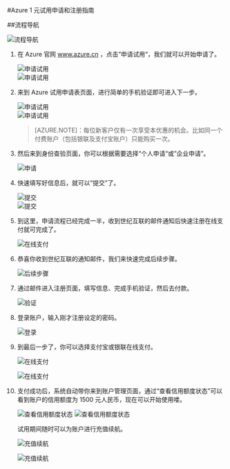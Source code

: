 <properties
	pageTitle="Azure 1元试用申请和注册指南"
    description=""
    services=""
    documentationCenter=""
    authors=""
    manager=""
    editor=""
    tags=""/>

<tags ms.service="" ms.date="" wacn.date="07/14/2016" wacn.lang="cn"/>



#Azure 1 元试用申请和注册指南

##流程导航

![流程导航](./media/azure-1rmb-trial-application-and-signup/process-guide.png)

1. 在 Azure 官网 www.azure.cn ，点击”申请试用“，我们就可以开始申请了。
 
	![申请试用](./media/azure-1rmb-trial-application-and-signup/01.jpg)  
	![申请试用](./media/azure-1rmb-trial-application-and-signup/02.jpg)

2. 来到 Azure 试用申请表页面，进行简单的手机验证即可进入下一步。

	![申请试用](./media/azure-1rmb-trial-application-and-signup/03.jpg)  
	![申请试用](./media/azure-1rmb-trial-application-and-signup/04.jpg)
 
	>[AZURE.NOTE]：每位新客户仅有一次享受本优惠的机会。比如同一个付费账户（包括银联及支付宝账户）只能购买一次。

3. 然后来到身份查验页面，你可以根据需要选择“个人申请“或”企业申请”。

	![申请](./media/azure-1rmb-trial-application-and-signup/05.png)

4. 快速填写好信息后，就可以“提交”了。

	![提交](./media/azure-1rmb-trial-application-and-signup/06.png)  
	![提交](./media/azure-1rmb-trial-application-and-signup/07.png)

5. 到这里，申请流程已经完成一半，收到世纪互联的邮件通知后快速注册在线支付就可完成了。

	![在线支付](./media/azure-1rmb-trial-application-and-signup/08.jpg)

6. 恭喜你收到世纪互联的通知邮件，我们来快速完成后续步骤。

	![后续步骤](./media/azure-1rmb-trial-application-and-signup/09.png)

7. 通过邮件进入注册页面，填写信息、完成手机验证，然后去付款。

	![验证](./media/azure-1rmb-trial-application-and-signup/10.png)

8. 登录账户，输入刚才注册设定的密码。
 
	![登录](./media/azure-1rmb-trial-application-and-signup/11.png)

9. 到最后一步了，你可以选择支付宝或银联在线支付。
 
	![在线支付](./media/azure-1rmb-trial-application-and-signup/12.png)

	![在线支付](./media/azure-1rmb-trial-application-and-signup/13.png)

10. 支付成功后，系统自动带你来到账户管理页面，通过“查看信用额度状态”可以看到账户的信用额度为 1500 元人民币，现在可以开始使用喽。

	![查看信用额度状态](./media/azure-1rmb-trial-application-and-signup/14.png)
	![查看信用额度状态](./media/azure-1rmb-trial-application-and-signup/15.png)


	试用期间随时可以为账户进行充值续航。
	
	![充值续航](./media/azure-1rmb-trial-application-and-signup/16.png)
	
	![充值续航](./media/azure-1rmb-trial-application-and-signup/17.png)
 
 
